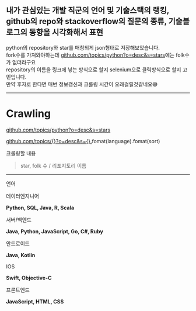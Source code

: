 내가 관심있는 개발 직군의 언어 및 기술스택의 랭킹, github의 repo와 stackoverflow의 질문의 종류, 기술블로그의 동향을 시각화해서 표현
---
python의 repository와 star를 매칭되게 json형태로 저장해보았습니다.</br>
fork수를 가져와야하는데 [﻿github.com/topics/python?o=desc&s=stars](https://github.com/topics/python?o=desc&s=stars)에는 folk수가 없더라구요</br>
repository의 이름을 링크에 넣는 방식으로 할지 selenium으로 클릭방식으로 할지 고민입니다.</br>
만약 후자로 한다면 매번 정보갱신과 크롤링 시간이 오래걸릴것같네요😅

---

# Crawling

[﻿github.com/topics/python?o=desc&s=stars](https://github.com/topics/python?o=desc&s=stars) 

[﻿github.com/topics/{}?o=desc&s={}.](https://github.com/topics/python?o=desc&s=forks)fomat(language).fomat(sort) 

크롤링할 내용

> star, folk 수 / 리포지토리 이름

---

언어

데이터엔지니어

**Python, SQL, Java, R, Scala**

서버/백엔드

**Java, Python, JavaScript, Go, C#, Ruby**

안드로이드

**Java, Kotlin**

IOS

**Swift, Objective-C**

프론트엔드

**JavaScript, HTML, CSS**
